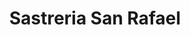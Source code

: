 ---
title: "Sastreria San Rafael"
url: /san-rafael-obrajuelo/sastreria-san-rafael/
shop: Schneiderei
---